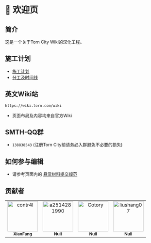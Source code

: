 # 🌆 欢迎页

## 简介

这是一个关于Torn City Wiki的汉化工程。

## 施工计划
* [施工计划](/welcome/dev_plans/README.md)
* [分工及时间线](welcome/dev_plans/job_assign.md)

## 英文Wiki站

```html
https://wiki.torn.com/wiki
```
- 页面布局及内容均来自官方Wiki

## SMTH-QQ群
- `138838543` (注册Torn City前请务必入群避免不必要的损失)

## 如何参与编辑
- 请参考页面内的 [悬赏材料提交规范](welcome/dev_rules/commit_rules.md)

## 贡献者
<!-- readme: collaborators,contributors -start -->
<table>
<tr>
    <td align="center">
        <a href="https://github.com/contr4l">
            <img src="https://avatars.githubusercontent.com/u/30452426?v=4" width="100;" alt="contr4l"/>
            <br />
            <sub><b>XiaoFang</b></sub>
        </a>
    </td>
    <td align="center">
        <a href="https://github.com/a2514281990">
            <img src="https://avatars.githubusercontent.com/u/55022133?v=4" width="100;" alt="a2514281990"/>
            <br />
            <sub><b>Null</b></sub>
        </a>
    </td>
    <td align="center">
        <a href="https://github.com/Cotory">
            <img src="https://avatars.githubusercontent.com/u/97867474?v=4" width="100;" alt="Cotory"/>
            <br />
            <sub><b>Null</b></sub>
        </a>
    </td>
    <td align="center">
        <a href="https://github.com/liushang07">
            <img src="https://avatars.githubusercontent.com/u/38568403?v=4" width="100;" alt="liushang07"/>
            <br />
            <sub><b>Null</b></sub>
        </a>
    </td></tr>
</table>
<!-- readme: collaborators,contributors -end -->

